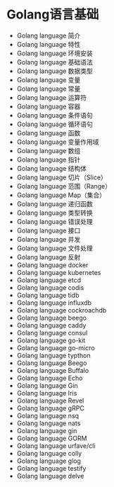 # Golang语言基础
- Golang language 简介
- Golang language 特性
- Golang language 环境安装
- Golang language 基础语法
- Golang language 数据类型
- Golang language 变量
- Golang language 常量
- Golang language 运算符
- Golang language 容器
- Golang language 条件语句
- Golang language 循环语句
- Golang language 函数
- Golang language 变量作用域
- Golang language 数组
- Golang language 指针
- Golang language 结构体
- Golang language 切片（Slice）
- Golang language 范围（Range）
- Golang language Map（集合）
- Golang language 递归函数
- Golang language 类型转换
- Golang language 错误处理
- Golang language 接口
- Golang language 并发
- Golang language 文件处理
- Golang language 反射
- Golang language docker
- Golang language kubernetes
- Golang language etcd
- Golang language codis
- Golang language tidb
- Golang language influxdb
- Golang language cockroachdb
- Golang language beego
- Golang language caddy
- Golang language consul
- Golang language go-kit
- Golang language go-micro
- Golang language typthon
- Golang language Beego
- Golang language Buffalo
- Golang language Echo
- Golang language Gin
- Golang language Iris
- Golang language Revel
- Golang language gRPC
- Golang language nsq
- Golang language nats
- Golang language gin
- Golang language GORM
- Golang language urfave/cli
- Golang language colly
- Golang language glog
- Golang language testify
- Golang language delve